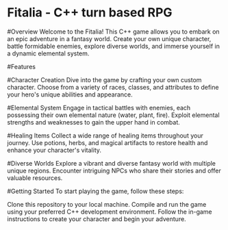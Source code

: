 # Fitalia - C++ turn based RPG
#Overview
Welcome to the Fitalia! This C++ game allows you to embark on an epic adventure in a fantasy world. Create your own unique character, battle formidable enemies, explore diverse worlds, and immerse yourself in a dynamic elemental system. 

#Features

#Character Creation
Dive into the game by crafting your own custom character.
Choose from a variety of races, classes, and attributes to define your hero's unique abilities and appearance.

#Elemental System
Engage in tactical battles with enemies, each possessing their own elemental nature (water, plant, fire).
Exploit elemental strengths and weaknesses to gain the upper hand in combat.

#Healing Items
Collect a wide range of healing items throughout your journey.
Use potions, herbs, and magical artifacts to restore health and enhance your character's vitality.

#Diverse Worlds
Explore a vibrant and diverse fantasy world with multiple unique regions.
Encounter intriguing NPCs who share their stories and offer valuable resources.

#Getting Started
To start playing the game, follow these steps:

Clone this repository to your local machine.
Compile and run the game using your preferred C++ development environment.
Follow the in-game instructions to create your character and begin your adventure.
